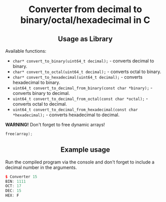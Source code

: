 <div align="center">

# Converter from decimal to binary/octal/hexadecimal in C

## Usage as Library

</div>

Available functions:

- `char* convert_to_binary(uint64_t decimal);` - converts decimal to binary.
- `char* convert_to_octal(uint64_t decimal);`  - converts octal to binary.
- `char* convert_to_hexadecimal(uint64_t decimal);` - converts hexadecimal to binary.
- `uint64_t convert_to_decimal_from_binary(const char *binary);` - converts binary to decimal.
- `uint64_t convert_to_decimal_from_octal(const char *octal);` - converts octal to decimal.
- `uint64_t convert_to_decimal_from_hexadecimal(const char *hexadecimal);` - converts hexadecimal to decimal.

**WARNING!** Don't forget to free dynamic arrays!

```C
free(array);
```

<div align="center">

## Example usage

</div>

Run the compiled program via the console and don't forget to include a decimal number in the arguments.

```C++
$ Converter 15
BIN: 1111
OCT: 17
DEC: 15
HEX: F
```
